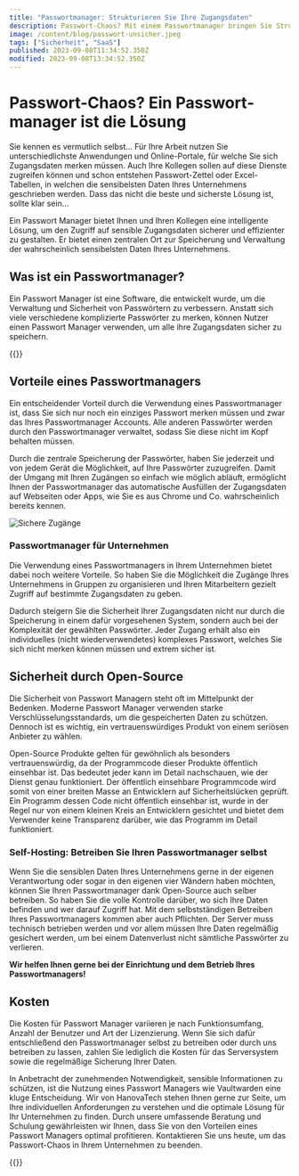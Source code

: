 ```yaml
---
title: "Passwortmanager: Strukturieren Sie Ihre Zugangsdaten"
description: Passwort-Chaos? Mit einem Passwortmanager bringen Sie Struktur in Ihre Passwörter und Zugänge für Portale und Apps.
image: /content/blog/passwort-unsicher.jpeg
tags: ["Sicherheit", "SaaS"]
published: 2023-09-08T11:34:52.350Z
modified: 2023-09-08T13:34:52.350Z
---
```


# Passwort-Chaos? Ein Passwort&shy;manager ist die Lösung

Sie kennen es vermutlich selbst… Für Ihre Arbeit nutzen Sie unterschiedlichste Anwendungen und Online-Portale, für welche Sie sich Zugangsdaten merken müssen. Auch Ihre Kollegen sollen auf diese Dienste zugreifen können und schon entstehen Passwort-Zettel oder Excel-Tabellen, in welchen die sensibelsten Daten Ihres Unternehmens geschrieben werden. Dass das nicht die beste und sicherste Lösung ist, sollte klar sein…

Ein Passwort Manager bietet Ihnen und Ihren Kollegen eine intelligente Lösung, um den Zugriff auf sensible Zugangsdaten sicherer und effizienter zu gestalten. Er bietet einen zentralen Ort zur Speicherung und Verwaltung der wahrscheinlich sensibelsten Daten Ihres Unternehmens.

## Was ist ein Passwortmanager? 
Ein Passwort Manager ist eine Software, die entwickelt wurde, um die Verwaltung und Sicherheit von Passwörtern zu verbessern. Anstatt sich viele verschiedene komplizierte Passwörter zu merken, können Nutzer einen Passwort Manager verwenden, um alle ihre Zugangsdaten sicher zu speichern.

{{<callToAction-blog text="Sie möchten einen Passwortmanager in Ihrem Unternehmen einsetzen?" buttonLabel="Jetzt Beratungstermin vereinbaren" buttonUrl="https://calendly.com/hanovatech/30min" >}}

## Vorteile eines Passwortmanagers
Ein entscheidender Vorteil durch die Verwendung eines Passwortmanager ist, dass Sie sich nur noch ein einziges Passwort merken müssen und zwar das Ihres Passwortmanager Accounts. Alle anderen Passwörter werden durch den Passwortmanager verwaltet, sodass Sie diese nicht im Kopf behalten müssen. 

Durch die zentrale Speicherung der Passwörter, haben Sie jederzeit und von jedem Gerät die Möglichkeit, auf Ihre Passwörter zuzugreifen. Damit der Umgang mit Ihren Zugängen so einfach wie möglich abläuft, ermöglicht Ihnen der Passwortmanager das automatische Ausfüllen der Zugangsdaten auf Webseiten oder Apps, wie Sie es aus Chrome und Co. wahrscheinlich bereits kennen. 

![Sichere Zugänge](/content/blog/passwort-sicher.jpg)

### Passwortmanager für Unternehmen

Die Verwendung eines Passwortmanagers in Ihrem Unternehmen bietet dabei noch weitere Vorteile. So haben Sie die Möglichkeit die Zugänge Ihres Unternehmens in Gruppen zu organisieren und Ihren Mitarbeitern gezielt Zugriff auf bestimmte Zugangsdaten zu geben.

Dadurch steigern Sie die Sicherheit Ihrer Zugangsdaten nicht nur durch die Speicherung in einem dafür vorgesehenen System, sondern auch bei der Komplexität der gewählten Passwörter. Jeder Zugang erhält also ein individuelles (nicht wiederverwendetes) komplexes Passwort, welches Sie sich nicht merken können müssen und extrem sicher ist.

## Sicherheit durch Open-Source 

Die Sicherheit von Passwort Managern steht oft im Mittelpunkt der Bedenken. Moderne Passwort Manager verwenden starke Verschlüsselungsstandards, um die gespeicherten Daten zu schützen. Dennoch ist es wichtig, ein vertrauenswürdiges Produkt von einem seriösen Anbieter zu wählen.

Open-Source Produkte gelten für gewöhnlich als besonders vertrauenswürdig, da der Programmcode dieser Produkte öffentlich einsehbar ist. Das bedeutet jeder kann im Detail nachschauen, wie der Dienst genau funktioniert. Der öffentlich einsehbare Programmcode wird somit von einer breiten Masse an Entwicklern auf Sicherheitslücken geprüft. Ein Programm dessen Code nicht öffentlich einsehbar ist, wurde in der Regel nur von einem kleinen Kreis an Entwicklern gesichtet und bietet dem Verwender keine Transparenz darüber, wie das Programm im Detail funktioniert.

### Self-Hosting: Betreiben Sie Ihren Passwortmanager selbst 

Wenn Sie die sensiblen Daten Ihres Unternehmens gerne in der eigenen Verantwortung oder sogar in den eigenen vier Wändern haben möchten, können Sie Ihren Passwortmanager dank Open-Source auch selber betreiben. So haben Sie die volle Kontrolle darüber, wo sich Ihre Daten befinden und wer darauf Zugriff hat.
Mit dem selbstständigen Betreiben Ihres Passwortmanagers kommen aber auch Pflichten. Der Server muss technisch betrieben werden und vor allem müssen Ihre Daten regelmäßig gesichert werden, um bei einem Datenverlust nicht sämtliche Passwörter zu verlieren. 

**Wir helfen Ihnen gerne bei der Einrichtung und dem Betrieb Ihres Passwortmanagers!**

## Kosten

Die Kosten für Passwort Manager variieren je nach Funktionsumfang, Anzahl der Benutzer und Art der Lizenzierung. Wenn Sie sich dafür entschließend den Passwortmanager selbst zu betreiben oder durch uns betreiben zu lassen, zahlen Sie lediglich die Kosten für das Serversystem sowie die regelmäßige Sicherung Ihrer Daten.

In Anbetracht der zunehmenden Notwendigkeit, sensible Informationen zu schützen, ist die Nutzung eines Passwort Managers wie Vaultwarden eine kluge Entscheidung. Wir von HanovaTech stehen Ihnen gerne zur Seite, um Ihre individuellen Anforderungen zu verstehen und die optimale Lösung für Ihr Unternehmen zu finden. Durch unsere umfassende Beratung und Schulung gewährleisten wir Ihnen, dass Sie von den Vorteilen eines Passwort Managers optimal profitieren. Kontaktieren Sie uns heute, um das Passwort-Chaos in Ihrem Unternehmen zu beenden.

{{<callToAction-blog text="Sie möchten einen Passwortmanager in Ihrem Unternehmen einsetzen?" buttonLabel="Jetzt Beratungstermin vereinbaren" buttonUrl="https://calendly.com/hanovatech/30min" >}}
